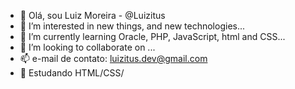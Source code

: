 - 👋 Olá, sou Luiz Moreira - @Luizitus
- 👀 I’m interested in new things, and new technologies...
- 🌱 I’m currently learning Oracle, PHP, JavaScript, html and CSS...
- 💞️ I’m looking to collaborate on ...
- 📫 e-mail de contato: luizitus.dev@gmail.com
- 📖 Estudando HTML/CSS/
